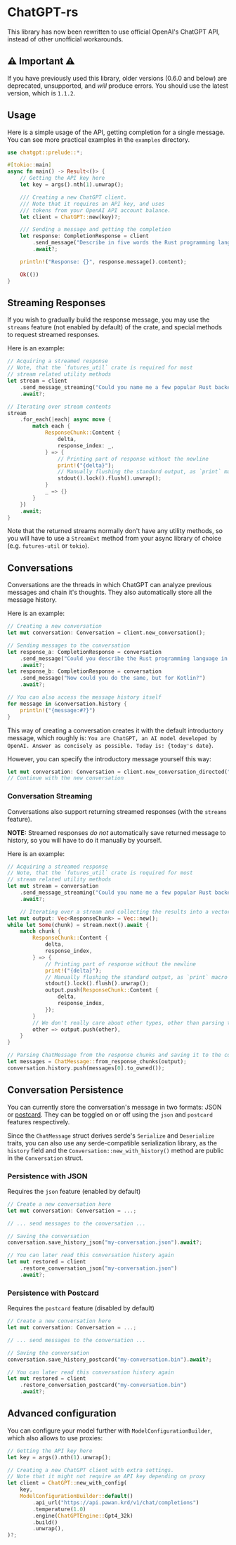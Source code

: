 # ChatGPT-rs

This library has now been rewritten to use official OpenAI's ChatGPT API, instead of other unofficial workarounds.

## ⚠️ Important ⚠️
If you have previously used this library, older versions (0.6.0 and below) are deprecated, unsupported, and *will* produce errors. 
You should use the latest version, which is `1.1.2`.

## Usage

Here is a simple usage of the API, getting completion for a single message.
You can see more practical examples in the `examples` directory.


```rust
use chatgpt::prelude::*;

#[tokio::main]
async fn main() -> Result<()> {
    // Getting the API key here
    let key = args().nth(1).unwrap();

    /// Creating a new ChatGPT client.
    /// Note that it requires an API key, and uses
    /// tokens from your OpenAI API account balance.
    let client = ChatGPT::new(key)?;

    /// Sending a message and getting the completion
    let response: CompletionResponse = client
        .send_message("Describe in five words the Rust programming language.")
        .await?;

    println!("Response: {}", response.message().content);

    Ok(())
}
```

## Streaming Responses

If you wish to gradually build the response message, you may use the `streams` feature (not enabled by default)
of the crate, and special methods to request streamed responses.

Here is an example:

```rust
// Acquiring a streamed response
// Note, that the `futures_util` crate is required for most
// stream related utility methods
let stream = client
    .send_message_streaming("Could you name me a few popular Rust backend server frameworks?")
    .await?;

// Iterating over stream contents
stream
    .for_each(|each| async move {
        match each {
            ResponseChunk::Content {
                delta,
                response_index: _,
            } => {
                // Printing part of response without the newline
                print!("{delta}");
                // Manually flushing the standard output, as `print` macro does not do that
                stdout().lock().flush().unwrap();
            }
            _ => {}
        }
    })
    .await;
}

```

Note that the returned streams normally don't have any utility methods, so you will have to use a `StreamExt` method from your async library of choice (e.g. `futures-util` or `tokio`).

## Conversations

Conversations are the threads in which ChatGPT can analyze previous messages and chain it's thoughts. 
They also automatically store all the message history.

Here is an example:

```rust
// Creating a new conversation
let mut conversation: Conversation = client.new_conversation();

// Sending messages to the conversation
let response_a: CompletionResponse = conversation
    .send_message("Could you describe the Rust programming language in 5 words?")
    .await?;
let response_b: CompletionResponse = conversation
    .send_message("Now could you do the same, but for Kotlin?")
    .await?;

// You can also access the message history itself
for message in &conversation.history {
    println!("{message:#?}")
}
```

This way of creating a conversation creates it with the default introductory message, which roughly is:
`You are ChatGPT, an AI model developed by OpenAI. Answer as concisely as possible. Today is: {today's date}`.

However, you can specify the introductory message yourself this way:

```rust
let mut conversation: Conversation = client.new_conversation_directed("You are RustGPT, when answering any questions, you always shift the topic of the conversation to the Rust programming language.");
// Continue with the new conversation
```

### Conversation Streaming

Conversations also support returning streamed responses (with the `streams` feature). 

**NOTE:** Streamed responses *do not* automatically save returned message to history, so you will have to do it manually by yourself.

Here is an example:

```rust
// Acquiring a streamed response
// Note, that the `futures_util` crate is required for most
// stream related utility methods
let mut stream = conversation
    .send_message_streaming("Could you name me a few popular Rust backend server frameworks?")
    .await?;

    // Iterating over a stream and collecting the results into a vector
let mut output: Vec<ResponseChunk> = Vec::new();
while let Some(chunk) = stream.next().await {
    match chunk {
        ResponseChunk::Content {
            delta,
            response_index,
        } => {
            // Printing part of response without the newline
            print!("{delta}");
            // Manually flushing the standard output, as `print` macro does not do that
            stdout().lock().flush().unwrap();
            output.push(ResponseChunk::Content {
                delta,
                response_index,
            });
        }
        // We don't really care about other types, other than parsing them into a ChatMessage later
        other => output.push(other),
    }
}

// Parsing ChatMessage from the response chunks and saving it to the conversation history
let messages = ChatMessage::from_response_chunks(output);
conversation.history.push(messages[0].to_owned());
```

## Conversation Persistence

You can currently store the conversation's message in two formats: JSON or [postcard](https://github.com/jamesmunns/postcard).
They can be toggled on or off using the `json` and `postcard` features respectively.

Since the `ChatMessage` struct derives serde's `Serialize` and `Deserialize` traits, you can also use any serde-compatible serialization library,
as the `history` field and the `Conversation::new_with_history()` method are public in the `Conversation` struct.


### Persistence with JSON
Requires the `json` feature (enabled by default)

```rust
// Create a new conversation here
let mut conversation: Conversation = ...;

// ... send messages to the conversation ...

// Saving the conversation
conversation.save_history_json("my-conversation.json").await?;

// You can later read this conversation history again
let mut restored = client
    .restore_conversation_json("my-conversation.json")
    .await?;
```

### Persistence with Postcard
Requires the `postcard` feature (disabled by default)

```rust
// Create a new conversation here
let mut conversation: Conversation = ...;

// ... send messages to the conversation ...

// Saving the conversation
conversation.save_history_postcard("my-conversation.bin").await?;

// You can later read this conversation history again
let mut restored = client
    .restore_conversation_postcard("my-conversation.bin")
    .await?;
```

## Advanced configuration

You can configure your model further with `ModelConfigurationBuilder`, which also
allows to use proxies:

```rust
// Getting the API key here
let key = args().nth(1).unwrap();

// Creating a new ChatGPT client with extra settings.
// Note that it might not require an API key depending on proxy
let client = ChatGPT::new_with_config(
    key,
    ModelConfigurationBuilder::default()
        .api_url("https://api.pawan.krd/v1/chat/completions")
        .temperature(1.0)
        .engine(ChatGPTEngine::Gpt4_32k)
        .build()
        .unwrap(),
)?;
```
